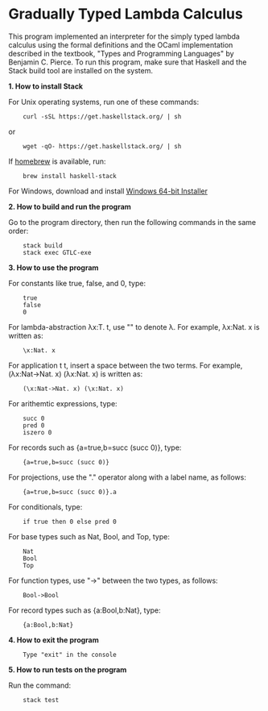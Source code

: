 # Gradually Typed Lambda Calculus

This program implemented an interpreter for the simply typed lambda calculus using 
the formal definitions and the OCaml implementation described in the textbook, 
"Types and Programming Languages" by Benjamin C. Pierce. To run this program, make 
sure that Haskell and the Stack build tool are installed on the system. 

**1. How to install Stack** 
    
   For Unix operating systems, run one of these commands:  

        curl -sSL https://get.haskellstack.org/ | sh  
         
   or   
   
        wget -qO- https://get.haskellstack.org/ | sh  

   If [homebrew](https://brew.sh/) is available, run:
   
        brew install haskell-stack  
        
   For Windows, download and install [Windows 64-bit Installer](https://www.stackage.org/stack/windows-x86_64-installer)  

**2. How to build and run the program**

   Go to the program directory, then run the following commands in the same order:  
   
        stack build  
        stack exec GTLC-exe  


**3. How to use the program**

   For constants like true, false, and 0, type:
        
        true
        false
        0
        
   For lambda-abstraction λx:T. t, use "\" to denote λ. For example, λx:Nat. x is written as:   
   
        \x:Nat. x 
        
   For application t t, insert a space between the two terms. For example, (λx:Nat->Nat. x) (λx:Nat. x) is written as:   
   
        (\x:Nat->Nat. x) (\x:Nat. x) 

   For arithemtic expressions, type:    
   
        succ 0
        pred 0
        iszero 0
   
   For records such as {a=true,b=succ (succ 0)}, type:
   
        {a=true,b=succ (succ 0)}
        
   For projections, use the "." operator along with a label name, as follows:
   
        {a=true,b=succ (succ 0)}.a
        
   For conditionals, type:
   
        if true then 0 else pred 0
   
   For base types such as Nat, Bool, and Top, type:
   
        Nat
        Bool
        Top 
       
   For function types, use "->" between the two types, as follows:
   
        Bool->Bool
        
   For record types such as {a:Bool,b:Nat}, type:
   
        {a:Bool,b:Nat}
        
**4. How to exit the program**

        Type "exit" in the console

**5. How to run tests on the program**

   Run the command:  
   
        stack test
